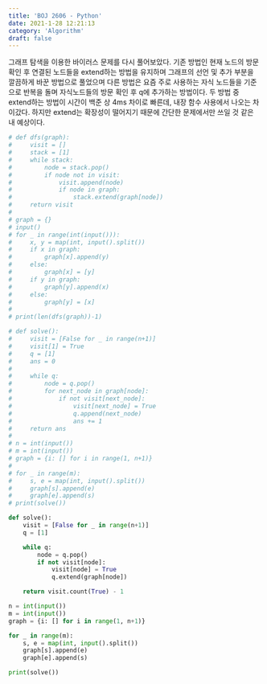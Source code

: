 ```yaml
---
title: 'BOJ 2606 - Python'
date: 2021-1-28 12:21:13
category: 'Algorithm'
draft: false
---
```

그래프 탐색을 이용한 바이러스 문제를 다시 풀어보았다. 기존 방법인 현재 노드의 방문확인 후 연결된 노드들을 extend하는 방법을 유지하며 그래프의 선언 및 추가 부분을 깔끔하게 바꾼 방법으로 풀었으며 다른 방법은 요즘 주로 사용하는 자식 노드들을 기준으로 반복을 돌며 자식노드들의 방문 확인 후 q에 추가하는 방법이다. 두 방법 중 extend하는 방법이 시간이 백준 상 4ms 차이로 빠른데, 내장 함수 사용에서 나오는 차이갔다. 하지만 extend는 확장성이 떨어지기 때문에 간단한 문제에서만 쓰일 것 같은 내 예상이다.
```python
# def dfs(graph):
#     visit = []
#     stack = [1]
#     while stack:
#         node = stack.pop()
#         if node not in visit:
#             visit.append(node)
#             if node in graph:
#                 stack.extend(graph[node])
#     return visit
#
# graph = {}
# input()
# for _ in range(int(input())):
#     x, y = map(int, input().split())
#     if x in graph:
#         graph[x].append(y)
#     else:
#         graph[x] = [y]
#     if y in graph:
#         graph[y].append(x)
#     else:
#         graph[y] = [x]
#
# print(len(dfs(graph))-1)

# def solve():
#     visit = [False for _ in range(n+1)]
#     visit[1] = True
#     q = [1]
#     ans = 0
#
#     while q:
#         node = q.pop()
#         for next_node in graph[node]:
#             if not visit[next_node]:
#                 visit[next_node] = True
#                 q.append(next_node)
#                 ans += 1
#     return ans
#
# n = int(input())
# m = int(input())
# graph = {i: [] for i in range(1, n+1)}
#
# for _ in range(m):
#     s, e = map(int, input().split())
#     graph[s].append(e)
#     graph[e].append(s)
# print(solve())

def solve():
    visit = [False for _ in range(n+1)]
    q = [1]

    while q:
        node = q.pop()
        if not visit[node]:
            visit[node] = True
            q.extend(graph[node])

    return visit.count(True) - 1

n = int(input())
m = int(input())
graph = {i: [] for i in range(1, n+1)}

for _ in range(m):
    s, e = map(int, input().split())
    graph[s].append(e)
    graph[e].append(s)

print(solve())

```